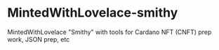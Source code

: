 # MintedWithLovelace-smithy
MintedWithLovelace "Smithy" with tools for Cardano NFT (CNFT) prep work, JSON prep, etc
